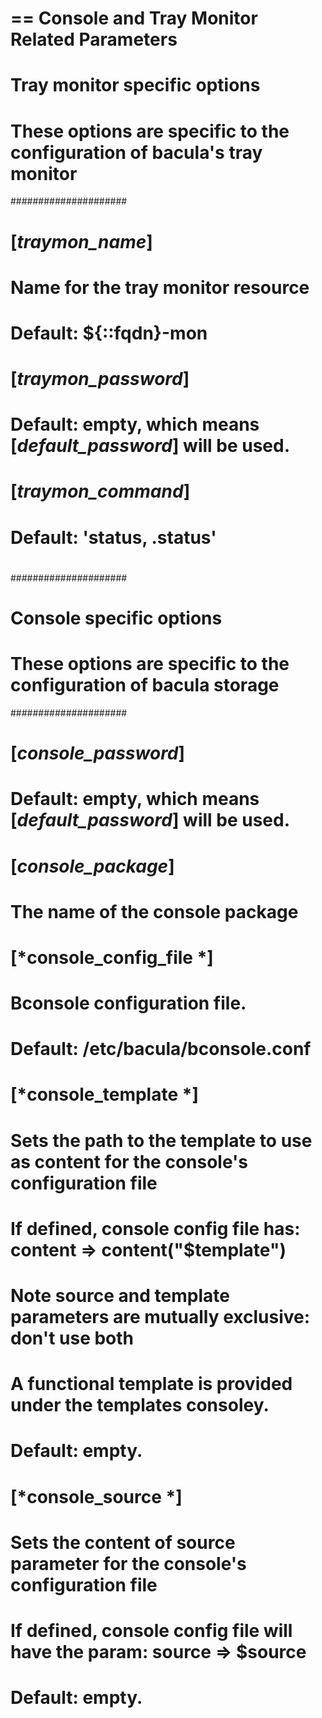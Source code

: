 # == Console and Tray Monitor Related Parameters
#
# Tray monitor specific options
# These options are specific to the configuration of bacula's tray monitor
#####################
#
# [*traymon_name*]
#   Name for the tray monitor resource
#   Default: ${::fqdn}-mon
#
# [*traymon_password*]
#   Default: empty, which means [*default_password*] will be used.
#
# [*traymon_command*]
#   Default: 'status, .status'
#
#####################
# Console specific options
# These options are specific to the configuration of bacula storage
#####################
#
# [*console_password*]
#   Default: empty, which means [*default_password*] will be used.
#
# [*console_package*]
#   The name of the console package
#
# [*console_config_file *]
#   Bconsole configuration file.
#   Default: /etc/bacula/bconsole.conf
#
# [*console_template *]
#   Sets the path to the template to use as content for the console's configuration file
#   If defined, console config file has: content => content("$template")
#   Note source and template parameters are mutually exclusive: don't use both
#   A functional template is provided under the templates consoley.
#   Default: empty.
#
# [*console_source *]
#   Sets the content of source parameter for the console's configuration file
#   If defined, console config file will have the param: source => $source
#   Default: empty.
